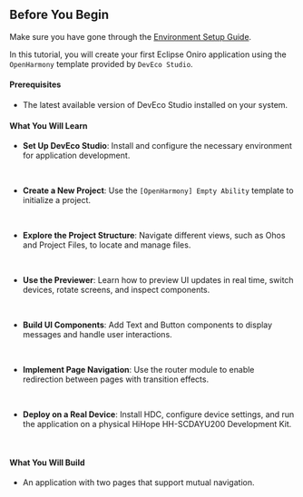 ## Before You Begin  

Make sure you have gone through the [Environment Setup Guide](../environment-setup-config/index.md).  

<!--  -->
In this tutorial, you will create your first Eclipse Oniro application using the `OpenHarmony` template provided by `DevEco Studio`. 

#### Prerequisites
- The latest available version of DevEco Studio installed on your system.

#### What You Will Learn  
- **Set Up DevEco Studio**: Install and configure the necessary environment for application development.
<br>

- **Create a New Project**: Use the `[OpenHarmony] Empty Ability` template to initialize a project.
<br>

- **Explore the Project Structure**: Navigate different views, such as Ohos and Project Files, to locate and manage files.
<br>

- **Use the Previewer**: Learn how to preview UI updates in real time, switch devices, rotate screens, and inspect components.
<br>

- **Build UI Components**: Add Text and Button components to display messages and handle user interactions.
<br>

- **Implement Page Navigation**: Use the router module to enable redirection between pages with transition effects.
<br>

- **Deploy on a Real Device**: Install HDC, configure device settings, and run the application on a physical HiHope HH-SCDAYU200 Development Kit.
<br>

#### What You Will Build
- An application with two pages that support mutual navigation.
